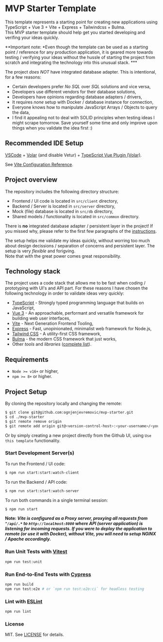 # MVP Starter Template

This template represents a starting point for creating new applications using TypeScript + Vue 3 + Vite + Express + Tailwindcss + Bulma.  
This MVP starter template should help get you started developing and verifing your ideas quickly.

**Important note: *Even though the template can be used as a starting point / reference for any production application, it is geared more towards testing / verifying your ideas without the hussle of starting the project from scratch and integrating the technology into this unusual stack. ***

The project *does NOT* have integrated database adapter. This is intentional, for a few reasons:
* Certain developers prefer *No SQL* over *SQL* solutions and vice versa,
* Developers use different vendors for their database solutions,
* Developers have opinions regarding database adapters / drivers,
* It requires *none* setup with Docker / database instance for connection,
* Everyone knows how to manipulate JavaScript Arrays / Objects to query the data,
* I find it appealing not to deal with SOLID principles when testing ideas I might scrape tomorrow. Save yourself some time and only improve upon things when you validate the idea first :) 

## Recommended IDE Setup

[VSCode](https://code.visualstudio.com/) + [Volar](https://marketplace.visualstudio.com/items?itemName=Vue.volar) (and disable Vetur) + [TypeScript Vue Plugin (Volar)](https://marketplace.visualstudio.com/items?itemName=Vue.vscode-typescript-vue-plugin).

See [Vite Configuration Reference](https://vitejs.dev/config/).

## Project overview

The repository includes the following directory structure:
* Frontend / UI code is located in `src/client` directory,
* Backend / Server is located in `src/server` directory,
* Mock (file) database is located in `src/db` directory,
* Shared models / functionality is located in `src/common` directory.

There is **no** integrated database adapter / persistent layer in the project! If you missed why, please refer to the first few paragraphs of the [instructions](./README.md#mvp-starter-template).

The setup helps me validate my ideas quickly, without worring too much about design decissions / separation of concerns and persistent layer. The setup is very *flexible* and forigving.  
Note that with the great power comes great responsibility.

## Technology stack

The project uses a code stack that allows me to be fast when coding / prototyping with UI's and API part.   For these reasons I have chosen the following technology in order to validate ideas very quickly:
* [TypeScript](https://www.typescriptlang.org/) - Strongly typed programming language that builds on JavaScript,
* [Vue 3](https://vuejs.org/) - An approachable, performant and versatile framework for building web user interfaces,
* [Vite](https://vitejs.dev/) - Next Generation Frontend Tooling,
* [Express](https://expressjs.com/) - Fast, unopinionated, minimalist web framework for Node.js,
* [Tailwind CSS](https://tailwindcss.com/) - A utility-first CSS framework,
* [Bulma](https://bulma.io/) - the modern CSS framework that just works,
* Other *tools* and *libraries* ([complete list](./package.json)).

## Requirements

* `Node >= v16+` or higher,
* `npm >= 8+` or higher.

## Project Setup

By cloning the repository locally and changing the remote:

```sh
$ git clone git@github.com:ognjenjevremovic/mvp-starter.git
$ cd ./mvp-starter
$ git remote remove origin
$ git remote add origin git@<version-control-host>:<your-username>/<your-project-name>.git
```

Or by simply creating a new project directly from the Github UI, using `Use this template` functionality.

### Start Development Server(s)

To run the Frontend / UI code:

```sh
$ npm run start:start:watch-client
```

To run the Backend / API code:

```sh
$ npm run start:start:watch-server
```

To run both commands in a single terminal session:

```sh
$ npm run start
```

**Note: *Vite is configured as a Proxy server, proxying all requests from `^/api/.*` to `http://localhost:8000` where API (server application) is listening for incoming requests. If you were to deploy the application to remote (or use it with Docker), without Vite, you will need to setup NGINX / Apache accordingly.***

### Run Unit Tests with [Vitest](https://vitest.dev/)

```sh
npm run test:unit
```

### Run End-to-End Tests with [Cypress](https://www.cypress.io/)

```sh
npm run build
npm run test:e2e # or `npm run test:e2e:ci` for headless testing
```

### Lint with [ESLint](https://eslint.org/)

```sh
npm run lint
```

### License

MIT. See [LICENSE](./LICENSE) for details.